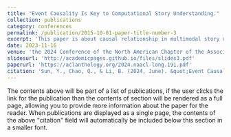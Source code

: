 ```yaml
---
title: "Event Causality Is Key to Computational Story Understanding."
collection: publications
category: conferences
permalink: /publication/2015-10-01-paper-title-number-3
excerpt: 'This paper is about causal relationship in multimodal story understanding.'
date: 2023-11-16
venue: 'the 2024 Conference of the North American Chapter of the Association for Computational Linguistics (NAACL)'
slidesurl: 'http://academicpages.github.io/files/slides3.pdf'
paperurl: 'https://aclanthology.org/2024.naacl-long.191.pdf'
citation: 'Sun, Y., Chao, Q., & Li, B. (2024, June). &quot;Event Causality Is Key to Computational Story Understanding.&quot; <i>NAACL (Volume 1: Long Papers)</i>. (pp. 3493-3511).'
---
```

The contents above will be part of a list of publications, if the user clicks the link for the publication than the contents of section will be rendered as a full page, allowing you to provide more information about the paper for the reader. When publications are displayed as a single page, the contents of the above "citation" field will automatically be included below this section in a smaller font.
